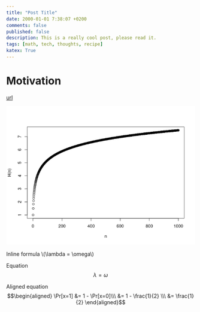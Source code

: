 ```yaml
---
title: "Post Title"
date: 2000-01-01 7:38:07 +0200
comments: false
published: false
description: This is a really cool post, please read it.
tags: [math, tech, thoughts, recipe]
katex: True
---
```


# Motivation

[url](https://google.com)


![image](/imgs/Hn.png)

Inline formula \\(\lambda = \omega\\)

Equation $$\lambda = \omega$$

Aligned equation
$$\begin{aligned}
\Pr[x=1] &= 1 - \Pr[x=0]\\\
&= 1 - \frac{1}{2} \\\
&= \frac{1}{2}
\end{aligned}$$
